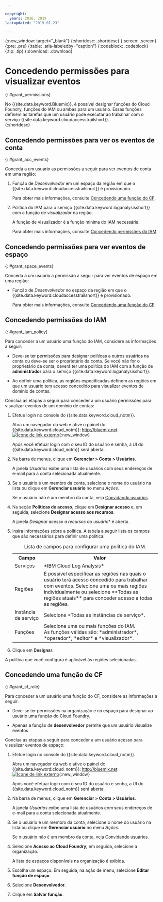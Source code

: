 ```yaml
---

copyright:
  years: 2016, 2019
lastupdated: "2019-01-23"

---
```


{:new_window: target="_blank"}
{:shortdesc: .shortdesc}
{:screen: .screen}
{:pre: .pre}
{:table: .aria-labeledby="caption"}
{:codeblock: .codeblock}
{:tip: .tip}
{:download: .download}


# Concedendo permissões para visualizar eventos
{: #grant_permissions}

No {{site.data.keyword.Bluemix}}, é possível designar funções do Cloud Foundry, funções do IAM ou ambas para um usuário. Essas funções definem as tarefas que um usuário pode executar ao trabalhar com o serviço {{site.data.keyword.cloudaccesstrailshort}}.  
{:shortdesc}

## Concedendo permissões para ver os eventos de conta
{: #grant_acc_events}

Conceda a um usuário as permissões a seguir para ver eventos de conta em uma região:

1. Função de *Desenvolvedor* em um espaço da região em que o {{site.data.keyword.cloudaccesstrailshort}} é provisionado. 

    Para obter mais informações, consulte [Concedendo uma função do CF](/docs/services/cloud-activity-tracker/how-to/grant_permissions.html#grant_cf_role).

2. Política do IAM para o serviço {{site.data.keyword.loganalysisshort}} com a função de *visualizador* na região. 

    A função de visualizador é a função mínima do IAM necessária. 
	
	Para obter mais informações, consulte [Concedendo permissões do IAM](/docs/services/cloud-activity-tracker/how-to/grant_permissions.html#grant_iam_policy).


## Concedendo permissões para ver eventos de espaço
{: #grant_space_events}

Conceda a um usuário a permissão a seguir para ver eventos de espaço em uma região:

* Função de *Desenvolvedor* no espaço da região em que o {{site.data.keyword.cloudaccesstrailshort}} é provisionado. 

    Para obter mais informações, consulte [Concedendo uma função do CF](/docs/services/cloud-activity-tracker/how-to/grant_permissions.html#grant_cf_role).


## Concedendo permissões do IAM
{: #grant_iam_policy}

Para conceder a um usuário uma função do IAM, considere as informações a seguir:

* Deve-se ter permissões para designar políticas a outros usuários na conta ou deve-se ser o proprietário da conta. Se você não for o proprietário da conta, deverá ter uma política do IAM com a função de **administrador** para o serviço {{site.data.keyword.loganalysisshort}}.

* Ao definir uma política, as regiões especificadas definem as regiões em que um usuário tem acesso concedido para visualizar eventos de domínio de contas.

Conclua as etapas a seguir para conceder a um usuário permissões para visualizar eventos de um domínio de contas:

1. Efetue login no console do {{site.data.keyword.cloud_notm}}.

    Abra um navegador da web e ative o painel do {{site.data.keyword.cloud_notm}}: [http://bluemix.net ![Ícone de link externo](../../../icons/launch-glyph.svg "Ícone de link externo")](http://bluemix.net){:new_window}
	
	Após você efetuar login com o seu ID do usuário e senha, a UI do {{site.data.keyword.cloud_notm}} será aberta.

2. Na barra de menus, clique em **Gerenciar > Conta > Usuários**. 

    A janela *Usuários* exibe uma lista de usuários com seus endereços de e-mail para a conta selecionada atualmente.
	
3. Se o usuário é um membro da conta, selecione o nome do usuário na lista ou clique em **Gerenciar usuário** no menu *Ações*.

    Se o usuário não é um membro da conta, veja [Convidando usuários](/docs/iam/iamuserinv.html#iamuserinv).

4. Na seção **Políticas de acesso**, clique em **Designar acesso** e, em seguida, selecione **Designar acesso aos recursos**.

    A janela *Designar acesso a recursos ao usuário** é aberta.

5. Insira informações sobre a política. A tabela a seguir lista os campos que são necessários para definir uma política: 

    <table>
	  <caption>Lista de campos para configurar uma política do IAM.</caption>
	  <tr>
	    <th>Campo</th>
		<th>Valor</th>
	  </tr>
	  <tr>
	    <td>Serviços</td>
		<td>*IBM Cloud Log Analysis*</td>
	  </tr>	  
	  <tr>
	    <td>Regiões</td>
		<td>É possível especificar as regiões nas quais o usuário terá acesso concedido para trabalhar com eventos. Selecione uma ou mais regiões individualmente ou selecione **Todas as regiões atuais** para conceder acesso a todas as regiões.</td>
	  </tr>
	  <tr>
	    <td>Instância de serviço</td>
		<td>Selecione *Todas as instâncias de serviço*.</td>
	  </tr>
	  <tr>
	    <td>Funções</td>
		<td>Selecione uma ou mais funções do IAM. <br>As funções válidas são: *administrador*, *operador*, *editor* e *visualizador*.</td>
	  </tr>
     </table>
	
6. Clique em **Designar**.
	
A política que você configura é aplicável às regiões selecionadas. 


## Concedendo uma função de CF
{: #grant_cf_role}

Para conceder a um usuário uma função do CF, considere as informações a seguir:

* Deve-se ter permissões na organização e no espaço para designar ao usuário uma função do Cloud Foundry. 

* Apenas a função de **desenvolvedor** permite que um usuário visualize eventos.

Conclua as etapas a seguir para conceder a um usuário acesso para visualizar eventos de espaço:

1. Efetue login no console do {{site.data.keyword.cloud_notm}}.

    Abra um navegador da web e ative o painel do {{site.data.keyword.cloud_notm}}: [http://bluemix.net ![Ícone de link externo](../../../icons/launch-glyph.svg "Ícone de link externo")](http://bluemix.net){:new_window}
	
	Após você efetuar login com o seu ID do usuário e senha, a UI do {{site.data.keyword.cloud_notm}} será aberta.

2. Na barra de menus, clique em **Gerenciar > Conta > Usuários**. 

    A janela *Usuários* exibe uma lista de usuários com seus endereços de e-mail para a conta selecionada atualmente.
	
3. Se o usuário é um membro da conta, selecione o nome do usuário na lista ou clique em **Gerenciar usuário** no menu *Ações*.

    Se o usuário não é um membro da conta, veja [Convidando usuários](/docs/iam/iamuserinv.html#iamuserinv).

4. Selecione **Acesso ao Cloud Foundry**, em seguida, selecione a organização.

    A lista de espaços disponíveis na organização é exibida.

5. Escolha um espaço. Em seguida, na ação de menu, selecione **Editar função de espaço**.

6. Selecione **Desenvolvedor**.
	
7. Clique em **Salvar função**.




